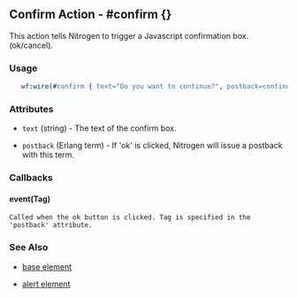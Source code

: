 

## Confirm Action - #confirm {}

  This action tells Nitrogen to trigger a Javascript confirmation box. (ok/cancel).

### Usage

```erlang
   wf:wire(#confirm { text="Do you want to continue?", postback=continue })

```

### Attributes

   * `text` (string) - The text of the confirm box.

   * `postback` (Erlang term) - If 'ok' is clicked, Nitrogen will issue a postback with this term.

### Callbacks

#### event(Tag)

    Called when the ok button is clicked. Tag is specified in the 'postback' attribute.

### See Also

 *  [base element](./base.html)

 *  [alert element](./alert.html)

 
